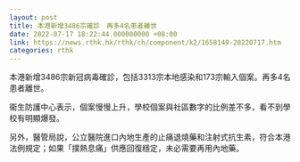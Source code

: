 ```yaml
---
layout: post
title: 本港新增3486宗確診　再多4名患者離世
date: 2022-07-17 18:22:44.000000000 +08:00
link: https://news.rthk.hk/rthk/ch/component/k2/1658149-20220717.htm
categories: rthk
---
```


本港新增3486宗新冠病毒確診，包括3313宗本地感染和173宗輸入個案。再多4名患者離世。

衞生防護中心表示，個案慢慢上升，學校個案與社區數字的比例差不多，看不到學校有明顯爆發。

另外，醫管局說，公立醫院進口內地生產的止痛退燒藥和注射式抗生素，符合本港法例規定；如果「撲熱息痛」供應回復穩定，未必需要再用內地藥。
